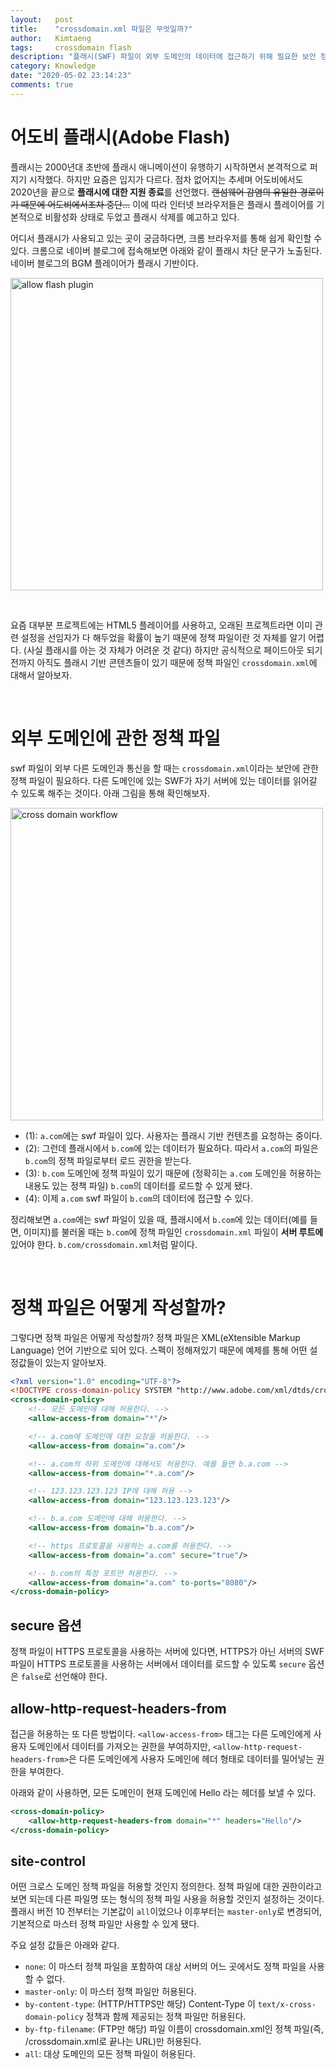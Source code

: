 ```yaml
---
layout:   post
title:    "crossdomain.xml 파일은 무엇일까?"
author:   Kimtaeng
tags: 	  crossdomain flash
description: "플래시(SWF) 파일이 외부 도메인의 데이터에 접근하기 위해 필요한 보안 정책 파일인 crossdomain.xml에 대해서 알아보자."
category: Knowledge
date: "2020-05-02 23:14:23"
comments: true
---
```


# 어도비 플래시(Adobe Flash)
플래시는 2000년대 초반에 플래시 애니메이션이 유행하기 시작하면서 본격적으로 퍼지기 시작했다. 하지만 요즘은 입지가 다르다. 점차 없어지는 추세며 어도비에서도
2020년을 끝으로 **플래시에 대한 지원 종료**를 선언했다. ~~랜섬웨어 감염의 유일한 경로이기 때문에 어도비에서조차 중단...~~ 이에 따라 인터넷 브라우저들은
플래시 플레이어를 기본적으로 비활성화 상태로 두었고 플래시 삭제를 예고하고 있다.

어디서 플래시가 사용되고 있는 곳이 궁금하다면, 크롬 브라우저를 통해 쉽게 확인할 수 있다. 크롬으로 네이버 블로그에 접속해보면 아래와 같이 플래시 차단 문구가
노출된다. 네이버 블로그의 BGM 플레이어가 플래시 기반이다. 

<img class="post_image" src="{{ site.baseurl }}/img/post/2020-05-02-what-is-crossdomain-xml-file-1.jpg"
width="500" alt="allow flash plugin"/>

<br>

요즘 대부분 프로젝트에는 HTML5 플레이어를 사용하고, 오래된 프로젝트라면 이미 관련 설정을 선임자가 다 해두었을 확률이 높기 때문에 정책 파일이란 것 자체를
알기 어렵다. (사실 플래시를 아는 것 자체가 어려운 것 같다) 하지만 공식적으로 페이드아웃 되기 전까지 아직도 플래시 기반 콘텐츠들이 있기 때문에 정책 파일인
`crossdomain.xml`에 대해서 알아보자.

<br>

# 외부 도메인에 관한 정책 파일
swf 파일이 외부 다른 도메인과 통신을 할 때는 `crossdomain.xml`이라는 보안에 관한 정책 파일이 필요하다. 다른 도메인에 있는 SWF가
자기 서버에 있는 데이터를 읽어갈 수 있도록 해주는 것이다. 아래 그림을 통해 확인해보자.

<img class="post_image" src="{{ site.baseurl }}/img/post/2020-05-02-what-is-crossdomain-xml-file-2.jpg"
width="500" alt="cross domain workflow"/>

- (1): `a.com`에는 swf 파일이 있다. 사용자는 플래시 기반 컨텐츠를 요청하는 중이다.
- (2): 그런데 플래시에서 `b.com`에 있는 데이터가 필요하다. 따라서 `a.com`의 파일은 `b.com`의 정책 파일로부터 로드 권한을 받는다.
- (3): `b.com` 도메인에 정책 파일이 있기 때문에 (정확히는 `a.com` 도메인을 허용하는 내용도 있는 정책 파일) `b.com`의 데이터를 로드할 수 있게 됐다.
- (4): 이제 `a.com` swf 파일이 `b.com`의 데이터에 접근할 수 있다.

정리해보면 `a.com`에는 swf 파일이 있을 때, 플래시에서 `b.com`에 있는 데이터(예를 들면, 이미지)를 불러올 때는 `b.com`에 정책 파일인
`crossdomain.xml` 파일이 **서버 루트에** 있어야 한다. `b.com/crossdomain.xml`처럼 말이다.

<br>

# 정책 파일은 어떻게 작성할까?
그렇다면 정책 파일은 어떻게 작성할까? 정책 파일은 XML(eXtensible Markup Language) 언어 기반으로 되어 있다.
스펙이 정해져있기 때문에 예제를 통해 어떤 설정값들이 있는지 알아보자.

```xml
<?xml version="1.0" encoding="UTF-8"?>
<!DOCTYPE cross-domain-policy SYSTEM "http://www.adobe.com/xml/dtds/cross-domain-policy.dtd">
<cross-domain-policy>
    <!-- 모든 도메인에 대해 허용한다. -->
    <allow-access-from domain="*"/>

    <!-- a.com에 도메인에 대한 요청을 허용한다. -->
    <allow-access-from domain="a.com"/>

    <!-- a.com의 하위 도메인에 대해서도 허용한다. 예를 들면 b.a.com -->
    <allow-access-from domain="*.a.com"/>

    <!-- 123.123.123.123 IP에 대해 허용 -->
    <allow-access-from domain="123.123.123.123"/>

    <!-- b.a.com 도메인에 대해 허용한다. -->
    <allow-access-from domain="b.a.com"/>

    <!-- https 프로토콜을 사용하는 a.com를 허용한다. -->
    <allow-access-from domain="a.com" secure="true"/>

    <!-- b.com의 특정 포트만 허용한다. -->
    <allow-access-from domain="a.com" to-ports="8080"/>
</cross-domain-policy>
```

## secure 옵션
정책 파일이 HTTPS 프로토콜을 사용하는 서버에 있다면, HTTPS가 아닌 서버의 SWF 파일이 HTTPS 프로토콜을 사용하는 서버에서 데이터를 로드할 수 있도록
`secure` 옵션은 `false`로 선언해야 한다.

## allow-http-request-headers-from
접근을 허용하는 또 다른 방법이다. `<allow-access-from>` 태그는 다른 도메인에게 사용자 도메인에서 데이터를 가져오는 권한을 부여하지만,
`<allow-http-request-headers-from>`은 다른 도메인에게 사용자 도메인에 헤더 형태로 데이터를 밀어넣는 권한을 부여한다.

아래와 같이 사용하면, 모든 도메인이 현재 도메인에 Hello 라는 헤더를 보낼 수 있다.

```xml
<cross-domain-policy> 
    <allow-http-request-headers-from domain="*" headers="Hello"/> 
</cross-domain-policy>
```

## site-control
어떤 크로스 도메인 정책 파일을 허용할 것인지 정의한다. 정책 파일에 대한 권한이라고 보면 되는데 다른 파일명 또는 형식의 정책 파일 사용을 허용할 것인지
설정하는 것이다. 플래시 버전 10 전부터는 기본값이 `all`이었으나 이후부터는 `master-only`로 변경되어, 기본적으로 마스터 정책 파일만 사용할 수 있게 됐다.

주요 설정 값들은 아래와 같다.

- `none`: 이 마스터 정책 파일을 포함하여 대상 서버의 어느 곳에서도 정책 파일을 사용할 수 없다.
- `master-only`: 이 마스터 정책 파일만 허용된다.
- `by-content-type`: (HTTP/HTTPS만 해당) Content-Type 이 `text/x-cross-domain-policy` 정책과 함께 제공되는 정책 파일만 허용된다.
- `by-ftp-filename`: (FTP만 해당) 파일 이름이 crossdomain.xml인 정책 파일(즉, /crossdomain.xml로 끝나는 URL)만 허용된다.
- `all`: 대상 도메인의 모든 정책 파일이 허용된다.